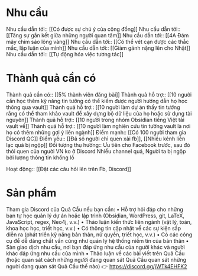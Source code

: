 # Nhu cầu
Nhu cầu dẫn tới:: [[Có được sự chú ý của cộng đồng]]
Nhu cầu dẫn tới:: [[Tăng sự gắn kết giữa những người quan tâm]]
Nhu cầu dẫn tới:: [[4A Đám mây chim sáo lông vàng]]
Nhu cầu dẫn tới:: [[Có thể vét cạn được các thắc mắc, lập luận của mình]]
Nhu cầu dẫn tới:: [[Giảm gánh nặng lên cho Nhật]]
Nhu cầu dẫn tới:: [[Tự động hóa việc tương tác]]

# Thành quả cần có
Thành quả cần có:: [[5% thành viên đăng bài]]
Thành quả hỗ trợ:: [[10 người cần học thêm kỹ năng tin tưởng có thể kiếm được người hướng dẫn họ học thông qua vault]]
Thành quả hỗ trợ:: [[10 người làm dự án thấy tin tưởng rằng có thể tham khảo vault để xây dựng bộ dữ liệu của họ hoặc sử dụng tài nguyên]]
Thành quả hỗ trợ:: [[10 người trong nhóm Obsidian tiếng Việt tải vault về]]
Thành quả hỗ trợ:: [[10 người làm nghiên cứu tin tưởng vault là nơi họ có thêm những gợi ý liên ngành]]
Điểm mạnh:: [[Có 100 người tham gia Discord QC]]
Điểm yếu:: [[Đã số người chỉ quen xài fb]], [[Nhiều kênh liên lạc quá bị ngộp]]
Đối tượng thụ hưởng::
Ưu tiên cho Facebook trước, sau đó thói quen của người VN ko ở Discord
Nhiều channel quá, 
Người ta bị ngộp bởi lượng thông tin khổng lồ

Hoạt động:: [[Đặt các câu hỏi lên trên Fb, Discord]]

# Sản phẩm
Tham gia Discord của Quả Cầu nếu bạn cần:
• Hỗ trợ hỏi đáp cho những bạn tự học quản lý dự án hoặc lập trình (Obsidian, WordPress, git, LaTeX, JavaScript, regex, Neo4j, v.v.) 
• Thảo luận kiến thức liên ngành (vật lý, toán, khoa học học, triết học, v.v.) 
• Có thông tin cập nhật về các sự kiện sắp diễn ra (phát triển kỹ năng bản thân, nữ quyền, triết học, v.v.) 
• Có các công cụ để dễ dàng chất vấn cũng như quản lý hệ thống niềm tin của bản thân
• Sàn giao dịch nhu cầu, nơi bạn đáp ứng nhu cầu của người khác và người khác đáp ứng nhu cầu của mình
• Thảo luận về các bài viết trên Quả Cầu (hoặc quan sát cách những người đang quan sát Quả Cầu quan sát những người đang quan sát Quả Cầu thế nào) 
👉 https://discord.gg/jWTk4EHFK2

